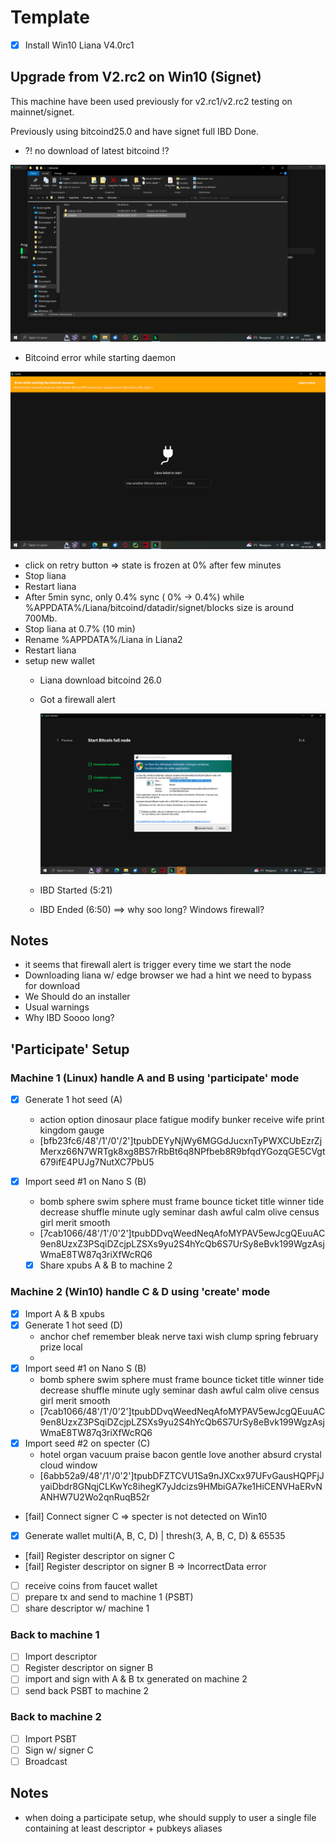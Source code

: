 # Template

- [x] Install Win10 Liana V4.0rc1

## Upgrade from V2.rc2 on Win10 (Signet)

This machine have been used previously for v2.rc1/v2.rc2 testing on mainnet/signet.

Previously using bitcoind25.0 and have signet full IBD Done.

- ?! no download of latest bitcoind !?

![bitcoind 25.0](pyth/5.png)

- Bitcoind error while starting daemon

![screenshot 2](pyth/2.png)

- click on retry button => state is frozen at 0% after few minutes
- Stop liana
- Restart liana
- After 5min sync, only 0.4% sync ( 0% -> 0.4%) while %APPDATA%/Liana/bitcoind/datadir/signet/blocks size is around 700Mb.
- Stop liana at 0.7% (10 min)
- Rename %APPDATA%/Liana in Liana2
- Restart liana
- setup new wallet
    - Liana download bitcoind 26.0
    - Got a firewall alert
        
        ![screen 7](pyth/7.png)
    - IBD Started (5:21)
    - IBD Ended (6:50) ==> why soo long? Windows firewall?


## Notes

- it seems that firewall alert is trigger every time we start the node
- Downloading liana w/ edge browser we had a hint we need to bypass for download
- We Should do an installer
- Usual warnings
- Why IBD Soooo long?


## 'Participate' Setup 

### Machine 1 (Linux) handle A and B using 'participate' mode
  
- [x] Generate 1 hot seed (A)
  - action option dinosaur place fatigue modify bunker receive wife print kingdom gauge
  - [bfb23fc6/48'/1'/0'/2']tpubDEYyNjWy6MGGdJucxnTyPWXCUbEzrZjMerxz66N7WRTgk8xg8BS7rRbBt6q8NPfbeb8R9bfqdYGozqGE5CVgt679ifE4PUJg7NutXC7PbU5
- [x] Import seed #1 on Nano S (B)
  - bomb sphere swim sphere must frame bounce ticket title winner tide decrease shuffle minute ugly seminar dash awful calm olive census girl merit smooth
  - [7cab1066/48'/1'/0'2']tpubDDvqWeedNeqAfoMYPAV5ewJcgQEuuAC9en8UzxZ3PSqiDZcjpLZSXs9yu2S4hYcQb6S7UrSy8eBvk199WgzAsjWmaE8TW87q3riXfWcRQ6

  - [x] Share xpubs A & B to machine 2

### Machine 2 (Win10) handle C & D using 'create' mode

- [x] Import A & B xpubs
- [x] Generate 1 hot seed (D)
  - anchor chef remember bleak nerve taxi wish clump spring february prize local
  - 
- [x] Import seed #1 on Nano S (B)
  - bomb sphere swim sphere must frame bounce ticket title winner tide decrease shuffle minute ugly seminar dash awful calm olive census girl merit smooth
  - [7cab1066/48'/1'/0'2']tpubDDvqWeedNeqAfoMYPAV5ewJcgQEuuAC9en8UzxZ3PSqiDZcjpLZSXs9yu2S4hYcQb6S7UrSy8eBvk199WgzAsjWmaE8TW87q3riXfWcRQ6
- [x] Import seed #2 on specter (C)
  - hotel organ vacuum praise bacon gentle love another absurd crystal cloud window
  - [6abb52a9/48'/1'/0'2']tpubDFZTCVU1Sa9nJXCxx97UFvGausHQPFjJyaiDbdr8GNqjCLKwYc8ihegK7yJdcizs9HMbiGA7ke1HiCENVHaERvNANHW7U2Wo2qnRuqB52r
- [fail] Connect signer C => specter is not detected on Win10 
- [x] Generate wallet multi(A, B, C, D) | thresh(3, A, B, C, D) & 65535 
- [fail] Register descriptor on signer C
- [fail] Register descriptor on signer B => IncorrectData error
- [ ] receive coins from faucet wallet
- [ ] prepare tx and send to machine 1 (PSBT)
- [ ] share descriptor w/ machine 1

### Back to machine 1
- [ ] Import descriptor
- [ ] Register descriptor on signer B
- [ ] import and sign with A & B tx generated on machine 2 
- [ ] send back PSBT to machine 2

### Back to machine 2
- [ ] Import PSBT
- [ ] Sign w/ signer C
- [ ] Broadcast

## Notes

- when doing a participate setup, whe should supply to user a single file containing at least descriptor + pubkeys aliases